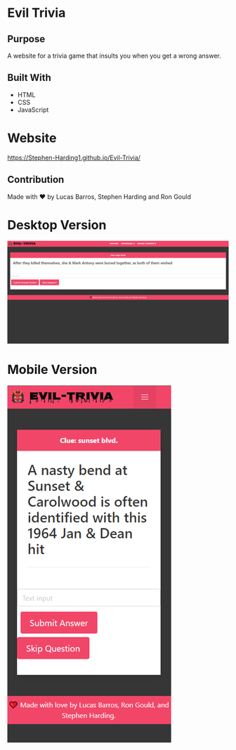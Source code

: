 # Evil Trivia

## Purpose

A website for a trivia game that insults you when you get a wrong answer.

## Built With

- HTML
- CSS
- JavaScript

# Website

https://Stephen-Harding1.github.io/Evil-Trivia/

## Contribution

Made with ❤️ by Lucas Barros, Stephen Harding and Ron Gould

# Desktop Version

![Evil Trivia Desktop](assets/images/screenshot.png)

# Mobile Version

![Evil Trivia Mobile](assets/images/mobile-screenshot.png)
